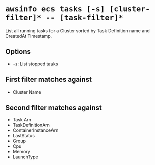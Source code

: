 # `awsinfo ecs tasks [-s] [cluster-filter]* -- [task-filter]*`

List all running tasks for a Cluster sorted by Task Definition name and CreatedAt Timestamp.

## Options

* `-s`: List stopped tasks

## First filter matches against

* Cluster Name

## Second filter matches against

* Task Arn
* TaskDefinitionArn
* ContainerInstanceArn
* LastStatus
* Group
* Cpu
* Memory
* LaunchType
